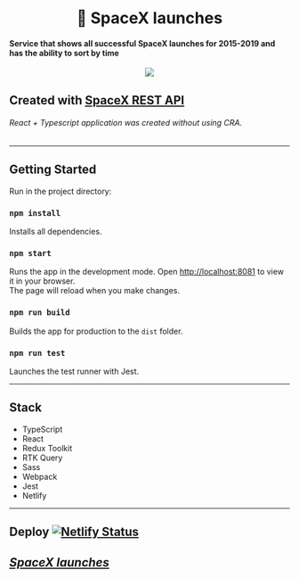 
<h1 align="center"> 🚀  SpaceX launches</h1>

<h4>Service  that shows all successful SpaceX launches for 2015-2019 and has the ability to sort by time</h4>

<p align="center"><img src="https://images2.imgbox.com/eb/0f/Vev7xkUX_o.png"></p>

Created with **[SpaceX REST API ](https://github.com/r-spacex/SpaceX-API/tree/master#readme)**
----

<h6> React + Typescript application was created without using CRA.</h6>


---
## Getting Started

Run in the project directory:

### `npm install`

Installs all dependencies.

### `npm start`

Runs the app in the development mode. Open [http://localhost:8081](http://localhost:8081) to view it in your browser.\
The page will reload when you make changes. 

### `npm run build`

Builds the app for production to the `dist` folder.

### `npm run test`

Launches the test runner  with Jest.

---
## Stack
* TypeScript
* React
* Redux Toolkit
* RTK Query
* Sass
* Webpack
* Jest
* Netlify 

---

## Deploy [![Netlify Status](https://api.netlify.com/api/v1/badges/95b9ec2b-0cfc-44d0-ab1c-47b1f2950a5a/deploy-status)](https://app.netlify.com/sites/delicate-tapioca-7f15d2/deploys)

*[ SpaceX launches](https://delicate-tapioca-7f15d2.netlify.app/)*
--
